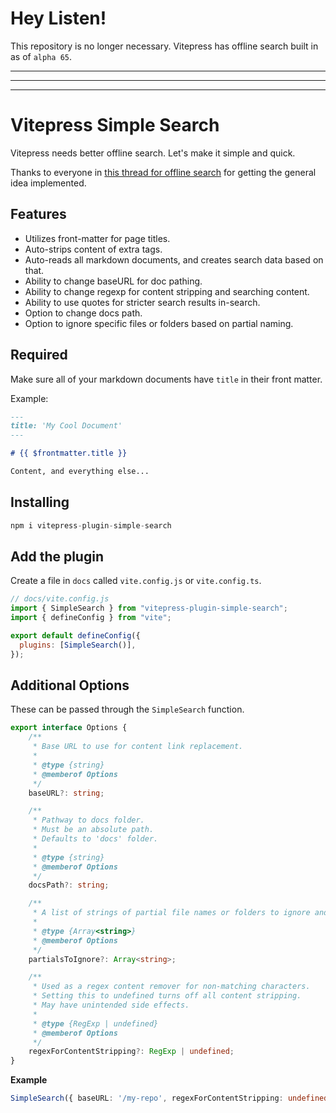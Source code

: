 # Hey Listen!

This repository is no longer necessary. Vitepress has offline search built in as of `alpha 65`.

---

---

---

# Vitepress Simple Search

Vitepress needs better offline search. Let's make it simple and quick.

Thanks to everyone in [this thread for offline search](https://github.com/vuejs/vitepress/issues/670) for getting the general idea implemented.

## Features

* Utilizes front-matter for page titles.
* Auto-strips content of extra tags.
* Auto-reads all markdown documents, and creates search data based on that.
* Ability to change baseURL for doc pathing.
* Ability to change regexp for content stripping and searching content.
* Ability to use quotes for stricter search results in-search.
* Option to change docs path.
* Option to ignore specific files or folders based on partial naming.

## Required

Make sure all of your markdown documents have `title` in their front matter.

Example:

```md
---
title: 'My Cool Document'
---

# {{ $frontmatter.title }}

Content, and everything else...
```

## Installing

```js
npm i vitepress-plugin-simple-search
```

## Add the plugin

Create a file in `docs` called `vite.config.js` or `vite.config.ts`.

```js
// docs/vite.config.js
import { SimpleSearch } from "vitepress-plugin-simple-search";
import { defineConfig } from "vite";

export default defineConfig({
  plugins: [SimpleSearch()],
});
```

## Additional Options

These can be passed through the `SimpleSearch` function.

```ts
export interface Options {
    /**
     * Base URL to use for content link replacement.
     *
     * @type {string}
     * @memberof Options
     */
    baseURL?: string;

    /**
     * Pathway to docs folder.
     * Must be an absolute path.
     * Defaults to 'docs' folder.
     *
     * @type {string}
     * @memberof Options
     */
    docsPath?: string;

    /**
     * A list of strings of partial file names or folders to ignore and not add to search.
     *
     * @type {Array<string>}
     * @memberof Options
     */
    partialsToIgnore?: Array<string>;

    /**
     * Used as a regex content remover for non-matching characters.
     * Setting this to undefined turns off all content stripping.
     * May have unintended side effects.
     *
     * @type {RegExp | undefined}
     * @memberof Options
     */
    regexForContentStripping?: RegExp | undefined;
}
```

**Example**

```ts
SimpleSearch({ baseURL: '/my-repo', regexForContentStripping: undefined });
```

